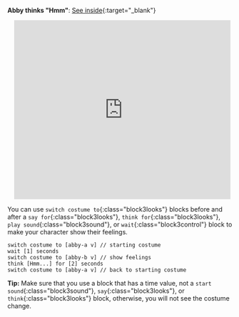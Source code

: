 **Abby thinks "Hmm"**: [See inside](https://scratch.mit.edu/projects/498767227/editor){:target="_blank"}
<div class="scratch-preview" style="margin-left: 15px;">
  <iframe allowtransparency="true" width="485" height="402" src="https://scratch.mit.edu/projects/embed/498767227/?autostart=false" frameborder="0"></iframe>
</div>

You can use `switch costume to`{:class="block3looks"} blocks before and after a `say for`{:class="block3looks"}, `think for`{:class="block3looks"}, `play sound`{:class="block3sound"}, or `wait`{:class="block3control"} block to make your character show their feelings.

```blocks3
switch costume to [abby-a v] // starting costume
wait [1] seconds
switch costume to [abby-b v] // show feelings
think [Hmm...] for [2] seconds
switch costume to [abby-a v] // back to starting costume
```

**Tip:** Make sure that you use a block that has a time value, not a `start sound`{:class="block3sound"}, `say`{:class="block3looks"}, or `think`{:class="block3looks"} block, otherwise, you will not see the costume change.



